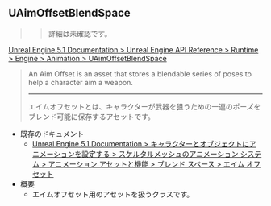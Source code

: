 ## UAimOffsetBlendSpace

>> 詳細は未確認です。

[Unreal Engine 5.1 Documentation > Unreal Engine API Reference > Runtime > Engine > Animation > UAimOffsetBlendSpace](https://docs.unrealengine.com/5.1/en-US/API/Runtime/Engine/Animation/UAimOffsetBlendSpace/)

> An Aim Offset is an asset that stores a blendable series of poses to help a character aim a weapon.
> 
> ----
> エイムオフセットとは、キャラクターが武器を狙うための一連のポーズをブレンド可能に保存するアセットです。

* 既存のドキュメント
	* [Unreal Engine 5.1 Documentation > キャラクターとオブジェクトにアニメーションを設定する > スケルタルメッシュのアニメーション システム > アニメーション アセットと機能 > ブレンド スペース > エイム オフセット]
* 概要
	* エイムオフセット用のアセットを扱うクラスです。

<!--- ページ内のリンク --->

<!--- 自前の画像へのリンク --->

<!--- generated --->
[Unreal Engine 5.1 Documentation > キャラクターとオブジェクトにアニメーションを設定する > スケルタルメッシュのアニメーション システム > アニメーション アセットと機能 > ブレンド スペース > エイム オフセット]: https://docs.unrealengine.com/5.1/ja/aim-offset-in-unreal-engine/
